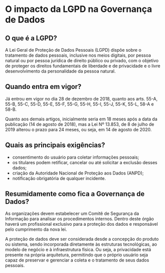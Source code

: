 # O impacto da LGPD na Governança de Dados

## O que é a LGPD?  

A Lei Geral de Proteção de Dados Pessoais (LGPD) dispõe sobre o tratamento de dados pessoais, 
inclusive nos meios digitais, por pessoa natural ou por pessoa jurídica de direito público ou privado, 
com o objetivo de proteger os direitos fundamentais de liberdade e de privacidade e o livre desenvolvimento 
da personalidade da pessoa natural.

## Quando entra em vigor?  

Já entrou em vigor no dia 28 de dezembro de 2018, quanto aos arts. 
55-A, 55-B, 55-C, 55-D, 55-E, 55-F, 55-G, 55-H, 55-I, 55-J, 55-K, 55-L, 58-A e 58-B.  

Quanto aos demais artigos, inicialmente seria em 18 meses após a data da publicação (14 de agosto de 2018), 
mas a Lei Nº 13.853, de 8 de julho de 2019 alterou o prazo para 24 meses, ou seja, em 14 de agosto de 2020.

## Quais as principais exigências?  

- consentimento do usuário para coletar informações pessoais; 
- os titulares podem retificar, cancelar ou até solicitar a exclusão desses dados; 
- criação da Autoridade Nacional de Proteção aos Dados (ANPD); 
- notificação obrigatória de qualquer incidente.

## Resumidamente como fica a Governança de Dados?  

As organizações devem estabelecer um Comitê de Segurança da Informação para analisar 
os procedimentos internos. Dentro deste órgão haverá um profissional exclusivo para 
a proteção dos dados e responsável pelo cumprimento da nova lei.  
  
A proteção de dados deve ser considerada desde a concepção do produto ou sistema, 
sendo incorporada diretamente às estruturas tecnológicas, ao modelo de negócio e à 
infraestrutura física. Ou seja, a privacidade está presente na própria arquitetura, 
permitindo que o próprio usuário seja capaz de preservar e gerenciar a coleta e o 
tratamento de seus dados pessoais.
